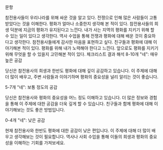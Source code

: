 문항

참전용사들이 우리나라를 위해 싸운 것을 알고 있다.
전쟁으로 인해 많은 사람들이 고통받았다는 것을 이해한다.
평화가 얼마나 소중한지 생각해 본 적이 있다.
참전용사들의 희생 덕분에 지금의 평화가 유지된다고 느낀다.
내가 사는 지역의 평화를 지키기 위해 할 수 있는 일이 있다고 생각한다.
역사 수업을 통해 전쟁과 평화에 대해 배운 것이 중요하다고 생각한다.
참전용사들에게 감사한 마음을 표현하고 싶다.
친구들과 평화에 대해 이야기해본 적이 있다.
평화를 위해 내가 노력해야 한다고 느낀다.
앞으로도 평화를 지키기 위해 무엇을 할 수 있을지 고민해본 적이 있다.
체크리스트 결과 해석
8-10개 "네": 매우 높은 공감

당신은 참전용사의 희생과 한반도 평화에 대해 깊이 공감하고 있습니다. 이 주제에 대해 더 많이 배우고, 주변 사람들과 이야기하며 평화의 중요성을 널리 알리는 것이 좋습니다.

5-7개 "네": 보통 정도의 공감

당신은 참전용사와 평화의 중요성을 어느 정도 이해하고 있습니다. 더 많은 정보와 경험을 통해 이 주제에 대한 공감을 더욱 깊게 할 수 있습니다. 친구들과 함께 평화에 대해 이야기해보는 것도 좋은 방법입니다.

0-4개 "네": 낮은 공감

현재 참전용사와 한반도 평화에 대한 공감이 낮은 편입니다. 이 주제에 대해 더 많이 배우고 생각해보는 것이 필요합니다. 역사나 사회 수업을 통해 이들의 희생과 평화의 중요성을 이해하는 기회를 가져보세요.